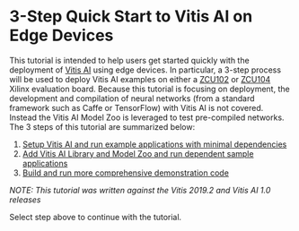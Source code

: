 # 3-Step Quick Start to Vitis AI on Edge Devices

This tutorial is intended to help users get started quickly with the deployment of [Vitis AI](https://www.xilinx.com/products/design-tools/vitis/vitis-ai.html) using edge devices.  In particular, a 3-step process will be used to deploy Vitis AI examples on either a [ZCU102](https://www.xilinx.com/products/boards-and-kits/ek-u1-zcu102-g.html) or [ZCU104](https://www.xilinx.com/products/boards-and-kits/zcu104.html) Xilinx evaluation board.  Because this tutorial is focusing on deployment, the development and compilation of neural networks (from a standard framework such as Caffe or TensorFlow) with Vitis AI is not covered.  Instead the Vitis AI Model Zoo is leveraged to test pre-compiled networks.  The 3 steps of this tutorial are summarized below:

 1. [Setup Vitis AI and run example applications with minimal dependencies](step1.md)
 2. [Add Vitis AI Library and Model Zoo and run dependent sample applications](step2.md)
 3. [Build and run more comprehensive demonstration code](step3.md)

*NOTE: This tutorial was written against the Vitis 2019.2 and Vitis AI 1.0 releases*

Select step above to continue with the tutorial.
